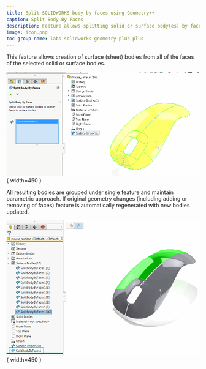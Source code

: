 ```yaml
---
title: Split SOLIDWORKS body by faces using Geometry++
caption: Split Body By Faces
description: Feature allows splitting solid or surface body(es) by faces creating individual sheet bodies
image: icon.png
toc-group-name: labs-solidworks-geometry-plus-plus
---
```

This feature allows creation of surface (sheet) bodies from all of the faces of the selected solid or surface bodies.

![Caption](split-body-by-faces-property-page.png){ width=450 }

All resulting bodies are grouped under single feature and maintain parametric approach. If original geometry changes (including adding or removing of faces) feature is automatically regenerated with new bodies updated.

![Caption](split-surface-by-faces-result.png){ width=450 }